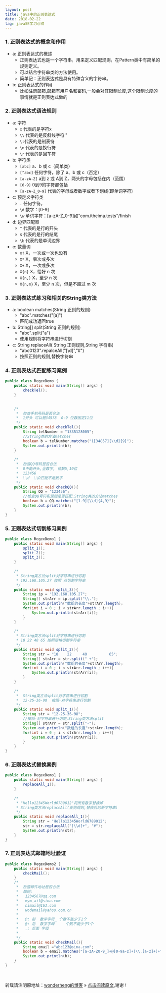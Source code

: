```yaml
---
layout: post
title: java中的正则表达式
date: 2018-02-22
tag: javaSE学习心得 
---
```


### 1. 正则表达式的概念和作用
* a: 正则表达式的概述
	* 正则表达式也是一个字符串，用来定义匹配规则，在Pattern类中有简单的规则定义。
	* 可以结合字符串类的方法使用。
	* 简单记：正则表达式是具有特殊含义的字符串。
* b: 正则表达式的作用
	* 比如注册邮箱,邮箱有用户名和密码,一般会对其限制长度,这个限制长度的事情就是正则表达式做的
	
### 2. 正则表达式语法规则
* a: 字符
	* `x`  代表的是字符x
	* `\\` 代表的是反斜线字符'\'
	* `\t`代表的是制表符
	* `\n` 代表的是换行符
	* `\r` 代表的是回车符
* b: 字符类
	* `[abc]`    a、b 或 c（简单类）
	* `[^abc]`   任何字符，除了 a、b 或 c（否定）
	* `[a-zA-Z]` a到 z 或 A到 Z，两头的字母包括在内（范围） 
	* `[0-9]`    0到9的字符都包括
	* `[a-zA-Z_0-9]` 代表的字母或者数字或者下划线(即单词字符)
* c: 预定义字符类
	* `.` 任何字符。
	* `\d` 数字：[0-9]
	* `\w` 单词字符：[a-zA-Z_0-9]如"com.itheima.tests"/finish
* d: 边界匹配器
	* `^`  代表的是行的开头
	* `$`  代表的是行的结尾
	* `\b` 代表的是单词边界
* e: 数量词
	* `X?`     X，一次或一次也没有
	* `X*`     X，零次或多次
	* `X+`     X，一次或多次
	* `X{n}`   X，恰好 n 次 
	* `X{n,}`  X，至少 n 次 
	* `X{n,m}` X，至少 n 次，但是不超过 m 次

### 3. 正则表达式练习和相关的String类方法
* a: boolean matches(String 正则的规则)
	* "abc".matches("[a]")  
	* 匹配成功返回true
* b: String[] split(String 正则的规则)
	* "abc".split("a")  
	* 使用规则将字符串进行切割
* c: String replaceAll( String 正则规则,String 字符串)
	* "abc0123".repalceAll("[\\d]","#")	
	* 按照正则的规则,替换字符串

### 4. 正则表达式匹配练习案例

```java
public class RegexDemo {
	public static void main(String[] args) {
		checkTel();
	}
	
	
	/*
	 *  检查手机号码是否合法
	 *  1开头 可以是34578  0-9 位数固定11位
	 */
	public static void checkTel(){
		String telNumber = "1335128005";
		//String类的方法matches
		boolean b = telNumber.matches("1[34857][\\d]{9}");
		System.out.println(b);
	}
	
	/*
	 *  检查QQ号码是否合法
	 *  0不能开头,全数字, 位数5,10位
	 *  123456 
	 *  \\d  \\D匹配不是数字
	 */
	public static void checkQQ(){
		String QQ = "123456";
		//检查QQ号码和规则是否匹配,String类的方法matches
		boolean b = QQ.matches("[1-9][\\d]{4,9}");
		System.out.println(b);
	}
}
```

### 5. 正则表达式切割练习案例

```java
public class RegexDemo1 {
	public static void main(String[] args) {
		split_1();
		split_2();
		split_3();
	}
	
	/*
	 * String类方法split对字符串进行切割
	 * 192.168.105.27 按照 点切割字符串
	 */
	public static void split_3(){
		String ip = "192.168.105.27";
		String[] strArr = ip.split("\\.");
		System.out.println("数组的长度"+strArr.length);
		for(int i = 0 ; i < strArr.length ; i++){
			System.out.println(strArr[i]);
		}
	}
	
	/*
	 * String类方法split对字符串进行切割
	 * 18 22 40 65 按照空格切割字符串
	 */
	public static void split_2(){
		String str = "18    22     40          65";
		String[] strArr = str.split(" +");
		System.out.println("数组的长度"+strArr.length);
		for(int i = 0 ; i < strArr.length ; i++){
			System.out.println(strArr[i]);
		}
	}
	
	/*
	 *  String类方法split对字符串进行切割
	 *  12-25-36-98  按照-对字符串进行切割
	 */
	public static void split_1(){
		String str = "12-25-36-98";
		//按照-对字符串进行切割,String类方法split
		String[] strArr = str.split("-");
		System.out.println("数组的长度"+strArr.length);
		for(int i = 0 ; i < strArr.length ; i++){
			System.out.println(strArr[i]);
		}
	}
}		
```	

### 6. 正则表达式替换案例

```java
public class RegexDemo1 {
	public static void main(String[] args) {
		replaceAll_1();
	}
	
	/*
	 * "Hello12345World6789012"将所有数字替换掉
	 * String类方法replaceAll(正则规则,替换后的新字符串)
	 */
	public static void replaceAll_1(){
		String str = "Hello12345World6789012";
		str = str.replaceAll("[\\d]+", "#");
		System.out.println(str);
	}
}
```	

### 7. 正则表达式邮箱地址验证

```java
public class RegexDemo2 {
	public static void main(String[] args) {
		checkMail();
	}
	/*
	 *  检查邮件地址是否合法
	 *  规则:
	 *   1234567@qq.com
	 *   mym_ail@sina.com
	 *   nimail@163.com
	 *   wodemail@yahoo.com.cn    
	 *   
	 *   @: 前  数字字母_ 个数不能少于1个
	 *   @: 后  数字字母     个数不能少于1个
	 *   .: 后面 字母 
	 *     
	 */
	public static void checkMail(){
		String email ="abc123@sina.com";
		boolean b = email.matches("[a-zA-Z0-9_]+@[0-9a-z]+(\\.[a-z]+)+");
		System.out.println(b);
	}
}
```			

<br>

转载请注明原地址：[wonderheng的博客](http://www.wonderheng.top) » [点击阅读原文](http://www.wonderheng.top/2018/02/java%E4%B8%AD%E7%9A%84%E6%AD%A3%E5%88%99%E8%A1%A8%E8%BE%BE%E5%BC%8F/),谢谢！